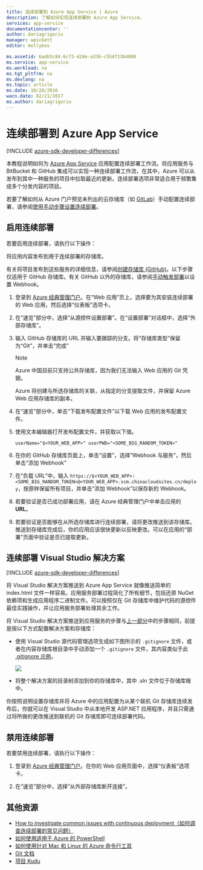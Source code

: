 ```yaml
---
title: 连续部署到 Azure App Service | Azure
description: 了解如何实现连续部署到 Azure App Service。
services: app-service
documentationcenter: ''
author: dariagrigoriu
manager: wpickett
editor: mollybos

ms.assetid: 6adb5c84-6cf3-424e-a336-c554f23b4000
ms.service: app-service
ms.workload: na
ms.tgt_pltfrm: na
ms.devlang: na
ms.topic: article
ms.date: 10/28/2016
wacn.date: 02/21/2017
ms.author: dariagrigoriu
---
```


# 连续部署到 Azure App Service

[!INCLUDE [azure-sdk-developer-differences](../../includes/azure-sdk-developer-differences.md)]

本教程说明如何为 [Azure App Service] 应用配置连续部署工作流。将应用服务与 BitBucket 和 GitHub 集成可以实现一种连续部署工作流，在其中，Azure 可以从发布到其中一种服务的项目中拉取最近的更新。连续部署选项非常适合用于频繁集成多个分发内容的项目。

若要了解如何从 Azure 门户预览未列出的云存储库（如 [GitLab](https://gitlab.com/)）手动配置连续部署，请参阅[使用手动步骤设置连续部署](https://github.com/projectkudu/kudu/wiki/Continuous-deployment#setting-up-continuous-deployment-using-manual-steps)。

## <a name="overview"></a>启用连续部署
若要启用连续部署，请执行以下操作：

将应用内容发布到用于连续部署的存储库。

有关将项目发布到这些服务的详细信息，请参阅[创建存储库 (GitHub)]。以下步骤仅适用于 GitHub 存储库。有关 GitHub 以外的存储库，请参阅[手动触发部署](https://github.com/projectkudu/kudu/wiki/Manually-triggering-a-deployment)以设置 Webhook。

1. 登录到 [Azure 经典管理门户](https://manage.windowsazure.cn/)。在“Web 应用”页上，选择要为其安装连续部署的 Web 应用，然后选择“仪表板”选项卡。
2. 在“速览”部分中，选择“从源控件设置部署”。在“设置部署”对话框中，选择“外部存储库”。
3. 输入 GitHub 存储库的 URL 并输入要跟踪的分支。将“存储库类型”保留为“Git”，并单击“完成”

    > [!NOTE]
    > Azure 中国目前只支持公共存储库，因为我们无法输入 Web 应用的 Git 凭据。

    Azure 将创建与所选存储库的关联，从指定的分支提取文件，并保留 Azure Web 应用存储库的副本。
4. 在“速览”部分中，单击“下载发布配置文件”以下载 Web 应用的发布配置文件。
5. 使用文本编辑器打开发布配置文件，并获取以下值。

    ```
    userName="$<YOUR_WEB_APP>" userPWD="<SOME_BIG_RANDOM_TOKEN>"
    ```
6. 在你的 GitHub 存储库页面上，单击“设置”，选择“Webhook 与服务”，然后单击“添加 Webhook”
7. 在“负载 URL”中，输入 `https://$<YOUR_WEB_APP>:<SOME_BIG_RANDOM_TOKEN>@<YOUR_WEB_APP>.scm.chinacloudsites.cn/deploy`，按原样保留所有项目，并单击“添加 Webhook”以保存新的 Webhook。
5. 若要验证是否已成功部署应用，请在 Azure 经典管理门户中单击应用的 **URL**。
6. 若要验证是否能够在从所选存储库进行连续部署，请将更改推送到该存储库。推送到存储库完成后，你的应用应该很快更新以反映更改。可以在应用的“部署”页面中验证是否已提取更新。

## <a name="VSsolution"></a>连续部署 Visual Studio 解决方案

[!INCLUDE [azure-sdk-developer-differences](../../includes/azure-visual-studio-login-guide.md)]

将 Visual Studio 解决方案推送到 Azure App Service 就像推送简单的 index.html 文件一样容易。应用服务部署过程简化了所有细节，包括还原 NuGet 依赖项和生成应用程序二进制文件。可以按照仅在 Git 存储库中维护代码的源控件最佳实践操作，并让应用服务部署处理其余工作。

将 Visual Studio 解决方案推送到应用服务的步骤与[上一部分](#overview)中的步骤相同，前提是按以下方式配置解决方案和存储库：

* 使用 Visual Studio 源代码管理选项生成如下图所示的 `.gitignore` 文件，或者在内容存储库根目录中手动添加一个 `.gitignore` 文件，其内容类似于此 [.gitignore 示例](https://github.com/github/gitignore/blob/master/VisualStudio.gitignore)。

    ![](./media/app-service-continuous-deployment/VS_source_control.png)  

* 将整个解决方案的目录树添加到你的存储库中，其中 .sln 文件位于存储库根中。

你按照说明设置存储库并将 Azure 中的应用配置为从某个联机 Git 存储库连续发布后，你就可以在 Visual Studio 中从本地开发 ASP.NET 应用程序，并且只需通过将所做的更改推送到联机的 Git 存储库即可连续部署代码。

## <a name="disableCD"></a>禁用连续部署
若要禁用连续部署，请执行以下操作：

1. 登录到 [Azure 经典管理门户](https://manage.windowsazure.cn)。在你的 Web 应用页面中，选择“仪表板”选项卡。

2. 在“速览”部分中，选择“从外部存储库断开连接”。

## 其他资源
* [How to investigate common issues with continuous deployment（如何调查连续部署的常见问题）](https://github.com/projectkudu/kudu/wiki/Investigating-continuous-deployment)
* [如何使用适用于 Azure 的 PowerShell]
* [如何使用针对 Mac 和 Linux 的 Azure 命令行工具]
* [Git 文档]
* [项目 Kudu](https://github.com/projectkudu/kudu/wiki)

[Azure App Service]: ./app-service-changes-existing-services.md
[Azure portal preview]: https://portal.azure.cn
[VSTS Portal]: https://www.visualstudio.com/products/visual-studio-team-services-vs.aspx
[Installing Git]: http://git-scm.com/book/zh/v2/%E8%B5%B7%E6%AD%A5-%E5%AE%89%E8%A3%85-Git
[如何使用适用于 Azure 的 PowerShell]: https://docs.microsoft.com/powershell/azureps-cmdlets-docs
[如何使用针对 Mac 和 Linux 的 Azure 命令行工具]: ../xplat-cli-install.md
[Git 文档]: http://git-scm.com/documentation

[创建存储库 (GitHub)]: https://help.github.com/articles/create-a-repo
[创建存储库 (BitBucket)]: https://confluence.atlassian.com/display/BITBUCKET/Create+an+Account+and+a+Git+Repo
[VSTS 入门]: https://www.visualstudio.com/get-started/overview-of-get-started-tasks-vs
[Continuous delivery to Azure using Visual Studio Team Services]: /documentation/articles/cloud-services-continuous-delivery-use-vso/

<!---HONumber=Mooncake_0206_2017-->
<!--Update_Description: add a sentence about git ropo other than github-->